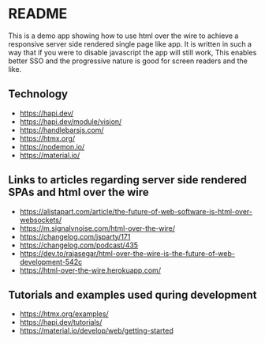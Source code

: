 # README
This is a demo app showing how to use html over the wire to achieve a responsive server side
rendered single page like app. It is written in such a way that if you were to disable 
javascript the app will still work, This enables better SSO and the progressive nature 
is good for screen readers and the like.

## Technology
* https://hapi.dev/
* https://hapi.dev/module/vision/
* https://handlebarsjs.com/
* https://htmx.org/
* https://nodemon.io/
* https://material.io/

## Links to articles regarding server side rendered SPAs and html over the wire 
* https://alistapart.com/article/the-future-of-web-software-is-html-over-websockets/
* https://m.signalvnoise.com/html-over-the-wire/
* https://changelog.com/jsparty/171
* https://changelog.com/podcast/435
* https://dev.to/rajasegar/html-over-the-wire-is-the-future-of-web-development-542c
* https://html-over-the-wire.herokuapp.com/
  
## Tutorials and examples used quring development
* https://htmx.org/examples/
* https://hapi.dev/tutorials/
* https://material.io/develop/web/getting-started
